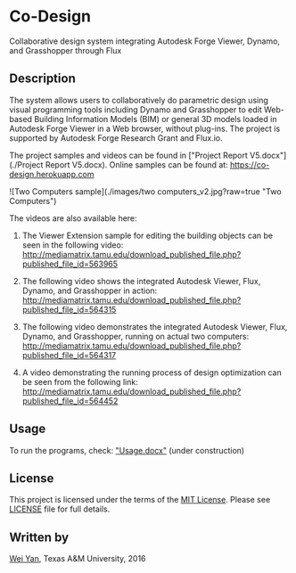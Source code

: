 # Co-Design

Collaborative design system integrating Autodesk Forge Viewer, Dynamo, and Grasshopper through Flux

## Description

The system allows users to collaboratively do parametric design using visual programming tools including Dynamo and Grasshopper to edit Web-based Building Information Models (BIM) or general 3D models loaded in Autodesk Forge Viewer in a Web browser, without plug-ins. The project is supported by Autodesk Forge Research Grant and Flux.io.

The project samples and videos can be found in ["Project Report V5.docx"](./Project Report V5.docx). Online samples can be found at:
https://co-design.herokuapp.com

![Two Computers sample](./images/two computers_v2.jpg?raw=true "Two Computers")

The videos are also available here:

1. The Viewer Extension sample for editing the building objects can be seen in the following video:
http://mediamatrix.tamu.edu/download_published_file.php?published_file_id=563965 

2. The following video shows the integrated Autodesk Viewer, Flux, Dynamo, and Grasshopper in action:
http://mediamatrix.tamu.edu/download_published_file.php?published_file_id=564315 

3. The following video demonstrates the integrated Autodesk Viewer, Flux, Dynamo, and Grasshopper, running on actual two computers:
http://mediamatrix.tamu.edu/download_published_file.php?published_file_id=564317

4. A video demonstrating the running process of design optimization can be seen from the following link:
http://mediamatrix.tamu.edu/download_published_file.php?published_file_id=564452 

## Usage

To run the programs, check: ["Usage.docx"](./Usage.docx) (under construction)

## License

This project is licensed under the terms of the [MIT License](https://opensource.org/licenses/MIT). Please see [LICENSE](./LICENSE) file for full details.

## Written by
[Wei Yan](http://bim-sim.org/wyan/index.html), 
Texas A&M University, 2016
